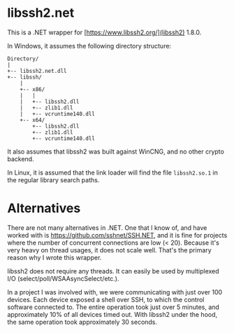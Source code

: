 # libssh2.net
This is a .NET wrapper for [https://www.libssh2.org/](libssh2) 1.8.0.

In Windows, it assumes the following directory structure:
```
Directory/
|
+-- libssh2.net.dll
+-- libssh/
    |
    +-- x86/
    |   |
    |   +-- libssh2.dll
    |   +-- zlib1.dll
    |   +-- vcruntime140.dll
    +-- x64/
        +-- libssh2.dll
        +-- zlib1.dll
        +-- vcruntime140.dll
```

It also assumes that libssh2 was built against WinCNG, and no other crypto backend.

In Linux, it is assumed that the link loader will find the file `libssh2.so.1` in the regular library search paths.

# Alternatives
There are not many alternatives in .NET. One that I know of, and have worked with is https://github.com/sshnet/SSH.NET, and it is fine for projects where
the number of concurrent connections are low (< 20). Because it's very heavy on thread usages, it does not scale well. That's the primary reason why I
wrote this wrapper.

libssh2 does not require any threads. It can easily be used by multiplexed I/O (select/poll/WSAAsyncSelect/etc.).

In a project I was involved with, we were communicating with just over 100 devices. Each device exposed a shell over SSH, to which the control software connected to.
The entire operation took just over 5 minutes, and approximately 10% of all devices timed out. With libssh2 under the hood, the same operation took approximately 30 seconds.
